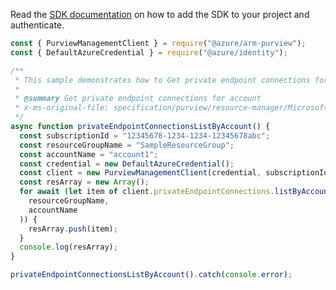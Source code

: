 Read the [SDK documentation](https://github.com/Azure/azure-sdk-for-js/blob/%40azure%2Farm-purview_1.0.1/sdk/purview/arm-purview/README.md) on how to add the SDK to your project and authenticate.

```javascript
const { PurviewManagementClient } = require("@azure/arm-purview");
const { DefaultAzureCredential } = require("@azure/identity");

/**
 * This sample demonstrates how to Get private endpoint connections for account
 *
 * @summary Get private endpoint connections for account
 * x-ms-original-file: specification/purview/resource-manager/Microsoft.Purview/stable/2021-07-01/examples/PrivateEndpointConnections_ListByAccount.json
 */
async function privateEndpointConnectionsListByAccount() {
  const subscriptionId = "12345678-1234-1234-12345678abc";
  const resourceGroupName = "SampleResourceGroup";
  const accountName = "account1";
  const credential = new DefaultAzureCredential();
  const client = new PurviewManagementClient(credential, subscriptionId);
  const resArray = new Array();
  for await (let item of client.privateEndpointConnections.listByAccount(
    resourceGroupName,
    accountName
  )) {
    resArray.push(item);
  }
  console.log(resArray);
}

privateEndpointConnectionsListByAccount().catch(console.error);
```
